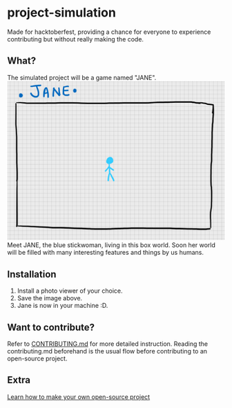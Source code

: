 # project-simulation
Made for hacktoberfest, providing a chance for everyone to experience contributing but without really making the code.

## What?
The simulated project will be a game named "JANE".
![Jack Screenshot](img/JANE.png)
Meet JANE, the blue stickwoman, living in this box world. Soon her world will be filled with many interesting features and things by us humans.

## Installation
1. Install a photo viewer of your choice.
2. Save the image above.
3. Jane is now in your machine :D.

## Want to contribute?
Refer to [CONTRIBUTING.md](./CONTRIBUTING.md) for more detailed instruction. Reading the contributing.md beforehand is the usual flow before contributing to an open-source project. 

## Extra
[Learn how to make your own open-source project](https://opensource.guide/starting-a-project/)
